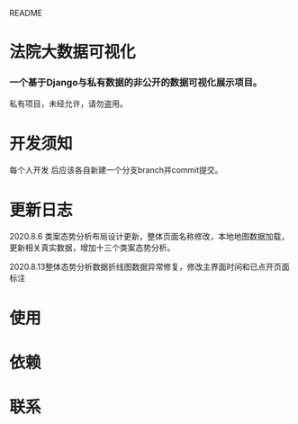 README

# 法院大数据可视化

### 一个基于Django与私有数据的非公开的数据可视化展示项目。
私有项目，未经允许，请勿盗用。

# 开发须知
每个人开发 后应该各自新建一个分支branch并commit提交。

# 更新日志

2020.8.6 类案态势分析布局设计更新，整体页面名称修改，本地地图数据加载，更新相关真实数据，增加十三个类案态势分析。

2020.8.13整体态势分析数据折线图数据异常修复，修改主界面时间和已点开页面标注

# 使用

# 依赖

# 联系